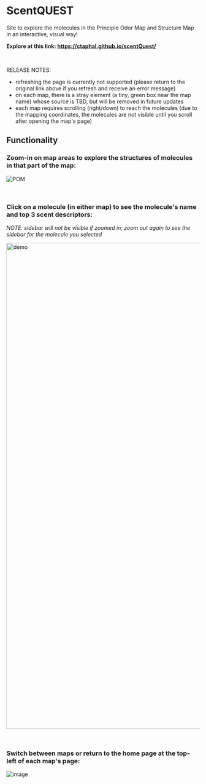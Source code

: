 # ScentQUEST
Site to explore the molecules in the Principle Odor Map and Structure Map in an interactive, visual way!

**Explore at this link: https://ctaphal.github.io/scentQuest/**

&nbsp;

RELEASE NOTES:
- refreshing the page is currently not supported (please return to the original link above if you refresh and receive an error message)
- on each map, there is a stray element (a tiny, green box near the map name) whose source is TBD, but will be removed in future updates
- each map requires scrolling (right/down) to reach the molecules (due to the mapping coordinates, the molecules are not visible until you scroll after opening the map's page)

## Functionality
### Zoom-in on map areas to explore the structures of molecules in that part of the map:

![POM](https://github.com/ctaphal/scentQuest/assets/67525176/05436443-1f51-43b2-af71-33a97baefa07)

&nbsp;&nbsp;

### Click on a molecule (in either map) to see the molecule's name and top 3 scent descriptors:

*NOTE: sidebar will not be visible if zoomed in; zoom out again to see the sidebar for the molecule you selected*

<img width="1265" alt="demo" src="https://github.com/ctaphal/scentQuest/assets/67525176/77300d52-cc36-454a-8990-00656f72bed6">

&nbsp;&nbsp;

### Switch between maps or return to the home page at the top-left of each map's page: 

![image](https://github.com/ctaphal/scentQuest/assets/67525176/eab893d2-6dfb-46d9-93ab-8bab000bdfa6)

